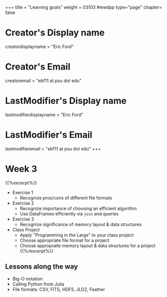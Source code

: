 +++
title = "Learning goals"
weight = 03103  #wwdpp
type="page"
chapter= false

# Creator's Display name
creatordisplayname = "Eric Ford"
# Creator's Email
creatoremail = "ebf11 at psu dot edu"
# LastModifier's Display name
lastmodifierdisplayname = "Eric Ford"
# LastModifier's Email
lastmodifieremail = "ebf11 at psu dot edu"
+++

# Week 3
{{%excerpt%}}
- Exercise 1
   - Recognize pros/cons of different file formats
- Exercise 2
   - Recognize importance of choosing an efficient algorithm
   - Use DataFrames efficiently via `join` and queries
- Exercise 3
   - Recognize significance of memory layout & data structures
- Class Project
   - Apply "Programming in the Large" to your class project
   - Choose appropriate file format for a project
   - Choose appropraite memory layout & data structures for a project
{{%/excerpt%}}

## Lessons along the way
- Big-O notation
- Calling Python from Julia
- File formats: CSV, FITS, HDF5, JLD2, Feather
